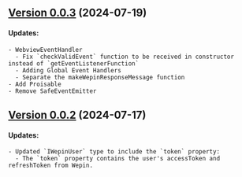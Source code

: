 ## [Version 0.0.3](https://www.npmjs.com/package/@wepin/common/v/0.0.3) (2024-07-19)

#### Updates:
    - WebviewEventHandler
      - Fix `checkValidEvent` function to be received in constructor instead of `getEventListenerFunction`
      - Adding Global Event Handlers
      - Separate the makeWepinResponseMessage function
    - Add Proisable
    - Remove SafeEventEmitter

## [Version 0.0.2](https://www.npmjs.com/package/@wepin/common/v/0.0.2) (2024-07-17)

#### Updates:
    - Updated `IWepinUser` type to include the `token` property:
      - The `token` property contains the user's accessToken and refreshToken from Wepin.